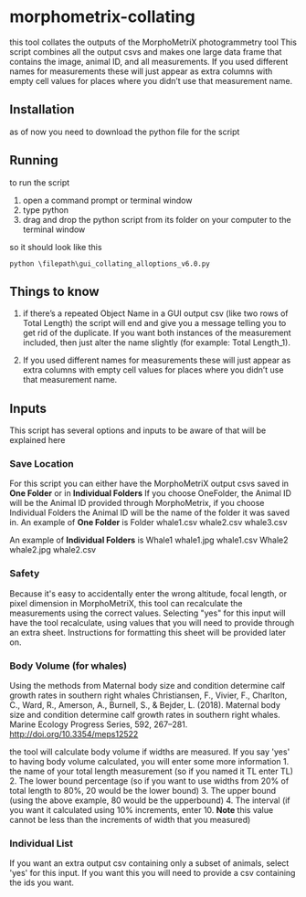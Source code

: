 # morphometrix-collating
 this tool collates the outputs of the MorphoMetriX photogrammetry tool
 This script combines all the output csvs and makes one large data frame that contains the image, animal ID, and all measurements. If you used different names for measurements these will just appear as extra columns with empty cell values for places where you didn’t use that measurement name.

## Installation
  as of now you need to download the python file for the script

## Running
  to run the script
  1. open a command prompt or terminal window
  2. type python
  3. drag and drop the python script from its folder on your computer to the terminal window

  so it should look like this

  ```
  python \filepath\gui_collating_alloptions_v6.0.py
  ```
## Things to know
1. if there’s a repeated Object Name in a GUI output csv (like two rows of Total Length) the script will end and give you a message telling you to get rid of the duplicate. If you want both instances of the measurement included, then just alter the name slightly (for example: Total Length_1).

2. If you used different names for measurements these will just appear as extra columns with empty cell values for places where you didn’t use that measurement name.

## Inputs
This script has several options and inputs to be aware of that will be explained here

### Save Location
  For this script you can either have the MorphoMetriX output csvs saved in **One Folder** or in **Individual Folders**
  If you choose OneFolder, the Animal ID will be the Animal ID provided through MorphoMetrix, if you choose Individual Folders the Animal ID will be the name of the folder it was saved in.
  An example of **One Folder** is
    Folder
      whale1.csv
      whale2.csv
      whale3.csv

  An example of **Individual Folders** is
    Whale1
      whale1.jpg
      whale1.csv
    Whale2
      whale2.jpg
      whale2.csv

### Safety
  Because it's easy to accidentally enter the wrong altitude, focal length, or pixel dimension in MorphoMetriX, this tool can recalculate the measurements using the correct values. Selecting "yes" for this input will have the tool recalculate, using values that you will need to provide through an extra sheet. Instructions for formatting this sheet will be provided later on.

### Body Volume (for whales)
  Using the methods from Maternal body size and condition determine calf growth rates in southern right whales
Christiansen, F., Vivier, F., Charlton, C., Ward, R., Amerson, A., Burnell, S., & Bejder, L. (2018). Maternal body size and condition determine calf growth rates in southern right whales. Marine Ecology Progress Series, 592, 267–281. http://doi.org/10.3354/meps12522

  the tool will calculate body volume if widths are measured. If you say 'yes' to having body volume calculated, you will enter some more information
    1. the name of your total length measurement (so if you named it TL enter TL)
    2. The lower bound percentage (so if you want to use widths from 20% of total length to 80%, 20 would be the lower bound)
    3. The upper bound (using the above example, 80 would be the upperbound)
    4. The interval (if you want it calculated using 10% increments, enter 10. **Note** this value cannot be less than the increments of width that you measured)

### Individual List
  If you want an extra output csv containing only a subset of animals, select 'yes' for this input. If you want this you will need to provide a csv containing the ids you want.


## 
